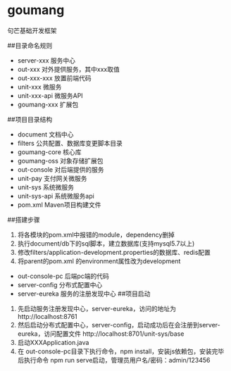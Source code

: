 # goumang
句芒基础开发框架

##目录命名规则
  - server-xxx 服务中心
  - out-xxx 对外提供服务，其中xxx取值
  - out-xxx-xxx 放置前端代码
  - unit-xxx  微服务
  - unit-xxx-api 微服务API
  - goumang-xxx 扩展包
  
##项目目录结构
  - document 文档中心
  - filters 公共配置、数据库变更脚本目录
  - goumang-core 核心库
  - goumang-oss 对象存储扩展包
  - out-console 对后端提供的服务
  - unit-pay 支付网关微服务
  - unit-sys 系统微服务
  - unit-sys-api 系统微服务api
  - pom.xml Maven项目构建文件
  
 ##搭建步骤
 1. 将各模块的pom.xml中报错的module，dependency删掉
 2. 执行document/db下的sql脚本，建立数据库(支持mysql5.7以上)
 3. 修改filters/application-development.properties的数据库、redis配置
 4. 将parent的pom.xml 的environment属性改为development

  - out-console-pc 后端pc端的代码
  - server-config 分布式配置中心
  - server-eureka 服务的注册发现中心
 ##项目启动
 1. 先启动服务注册发现中心，server-eureka，访问的地址为 http://localhost:8761
 2. 然后启动分布式配置中心，server-config，启动成功后在会注册到server-eureka，访问配置文件 http://localhost:8701/unit-sys/base
 3. 启动XXXApplication.java
 4. 在 out-console-pc目录下执行命令，npm install，安装js依赖包，安装完毕后执行命令 npm run serve启动，管理员用户名/密码：admin/123456
 
